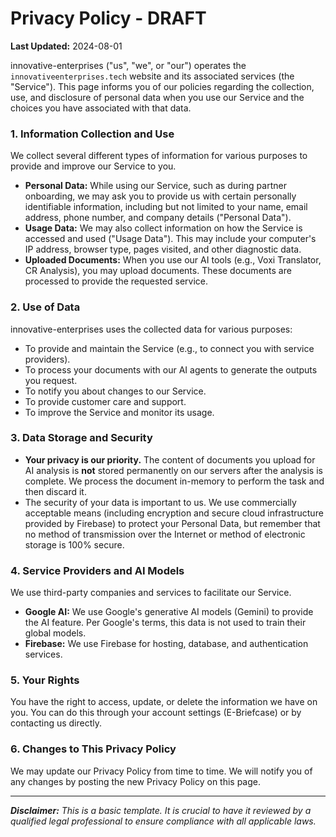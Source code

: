 
# Privacy Policy - DRAFT

**Last Updated:** 2024-08-01

innovative-enterprises ("us", "we", or "our") operates the `innovativeenterprises.tech` website and its associated services (the "Service"). This page informs you of our policies regarding the collection, use, and disclosure of personal data when you use our Service and the choices you have associated with that data.

### 1. Information Collection and Use
We collect several different types of information for various purposes to provide and improve our Service to you.

- **Personal Data:** While using our Service, such as during partner onboarding, we may ask you to provide us with certain personally identifiable information, including but not limited to your name, email address, phone number, and company details ("Personal Data").
- **Usage Data:** We may also collect information on how the Service is accessed and used ("Usage Data"). This may include your computer's IP address, browser type, pages visited, and other diagnostic data.
- **Uploaded Documents:** When you use our AI tools (e.g., Voxi Translator, CR Analysis), you may upload documents. These documents are processed to provide the requested service.

### 2. Use of Data
innovative-enterprises uses the collected data for various purposes:
- To provide and maintain the Service (e.g., to connect you with service providers).
- To process your documents with our AI agents to generate the outputs you request.
- To notify you about changes to our Service.
- To provide customer care and support.
- To improve the Service and monitor its usage.

### 3. Data Storage and Security
- **Your privacy is our priority.** The content of documents you upload for AI analysis is **not** stored permanently on our servers after the analysis is complete. We process the document in-memory to perform the task and then discard it.
- The security of your data is important to us. We use commercially acceptable means (including encryption and secure cloud infrastructure provided by Firebase) to protect your Personal Data, but remember that no method of transmission over the Internet or method of electronic storage is 100% secure.

### 4. Service Providers and AI Models
We use third-party companies and services to facilitate our Service.
- **Google AI:** We use Google's generative AI models (Gemini) to provide the AI feature. Per Google's terms, this data is not used to train their global models.
- **Firebase:** We use Firebase for hosting, database, and authentication services.

### 5. Your Rights
You have the right to access, update, or delete the information we have on you. You can do this through your account settings (E-Briefcase) or by contacting us directly.

### 6. Changes to This Privacy Policy
We may update our Privacy Policy from time to time. We will notify you of any changes by posting the new Privacy Policy on this page.

---
***Disclaimer:** This is a basic template. It is crucial to have it reviewed by a qualified legal professional to ensure compliance with all applicable laws.*
